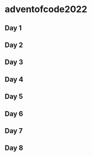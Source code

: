 # adventofcode2022
 
## Day 1


## Day 2


## Day 3


## Day 4


## Day 5


## Day 6


## Day 7


## Day 8

